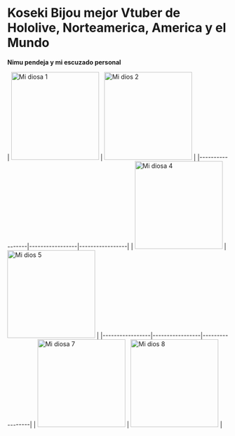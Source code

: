 # Koseki Bijou mejor Vtuber de Hololive, Norteamerica, America y el Mundo

**Nimu pendeja y mi escuzado personal**

| <img src="https://pbs.twimg.com/media/GkEhcEcaAAIw0aR?format=jpg&name=small" alt="Mi diosa 1" width="200" height="200"> | <img src="https://pbs.twimg.com/media/Gj49EHFXQAA2jGo?format=jpg&name=small" alt="Mi dios 2" width="200" height="200"> |
|-----------------|-----------------|-----------------|
| <img src="https://pbs.twimg.com/media/GjzfZIfacAE3VDM?format=jpg&name=small" alt="Mi diosa 4" width="200" height="200"> | <img src="https://pbs.twimg.com/media/Gjupi0faMAAbKi7?format=jpg&name=small" alt="Mi dios 5" width="200" height="200"> |
|-----------------|-----------------|-----------------|
| <img src="https://pbs.twimg.com/media/GjD_kndW4AAp2nU?format=jpg&name=small" alt="Mi diosa 7" width="200" height="200"> | <img src="https://pbs.twimg.com/media/Gie3qIHXIAAhxEj?format=jpg&name=small" alt="Mi dios 8" width="200" height="200"> |

